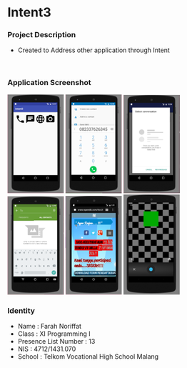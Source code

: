 # Intent3
### Project Description
- Created to Address other application through Intent
<br>

### Application Screenshot
<img src="https://github.com/faychan/Intent3/blob/master/Sreenshoot-1.PNG" width="25%" height="25%">
<img src="https://github.com/faychan/Intent3/blob/master/Sreenshoot-2.PNG" width="25%" height="25%">
<img src="https://github.com/faychan/Intent3/blob/master/Sreenshoot-3.PNG" width="25%" height="25%">
<img src="https://github.com/faychan/Intent3/blob/master/Sreenshoot-4.PNG" width="25%" height="25%">
<img src="https://github.com/faychan/Intent3/blob/master/Sreenshoot-5.PNG" width="25%" height="25%">
<img src="https://github.com/faychan/Intent3/blob/master/Sreenshoot-6.PNG" width="25%" height="25%">
<br>

### Identity
- Name                 : Farah Noriffat
- Class                : XI Programming I
- Presence List Number : 13
- NIS                  : 4712/1431.070
- School               : Telkom Vocational High School Malang
